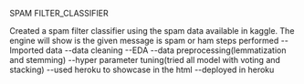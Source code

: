SPAM FILTER_CLASSIFIER

Created a spam filter classifier using the spam data available in kaggle.
The engine will show  is the given message is spam or ham
steps performed
--Imported data
--data  cleaning
--EDA
--data preprocessing(lemmatization and stemming)
--hyper parameter tuning(tried all model with voting and stacking)
--used heroku to showcase  in the html
--deployed in heroku

